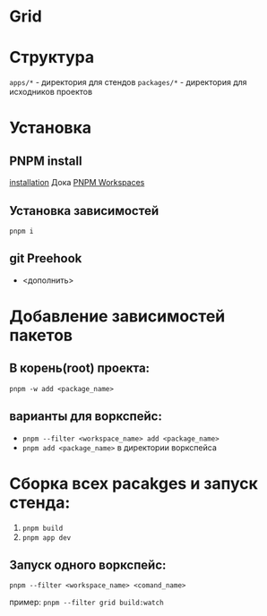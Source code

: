 # Grid

# Структура

`apps/*` - директория для стендов
`packages/*` - директория для исходников проектов

# Установка

## PNPM install
[installation](https://pnpm.io/installation)
Дока [PNPM Workspaces](https://pnpm.io/workspaces)

## Установка зависимостей
`pnpm i`

## git Preehook
- <дополнить>

# Добавление зависимостей пакетов

## В корень(root) проекта:
`pnpm -w add <package_name>`

## варианты для воркспейс:
 - `pnpm --filter <workspace_name> add <package_name>`
 - `pnpm add <package_name>` в директории воркспейса

# Сборка всех pacakges и запуск стенда:
 1. `pnpm build`
 2. `pnpm app dev`

## Запуск одного воркспейс:
`pnpm --filter <workspace_name> <comand_name>`

пример: `pnpm --filter grid build:watch`